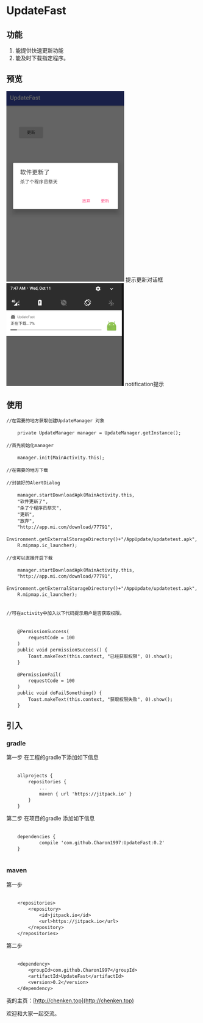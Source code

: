 # UpdateFast
## 功能
1. 能提供快速更新功能
2. 能及时下载指定程序。

## 预览
<img src="./image/dialog.png" height="500" />
提示更新对话框
<img src="./image/notification.png" height="270" />
notification提示


## 使用

```
//在需要的地方获取创建UpdateManager 对象

	private UpdateManager manager = UpdateManager.getInstance();

//首先初始化manager

	manager.init(MainActivity.this);

//在需要的地方下载

//封装好的AlertDialog

	manager.startDownloadApk(MainActivity.this,
	"软件更新了",
	"杀了个程序员祭天",
	"更新",
	"放弃",
	"http://app.mi.com/download/77791", 
	Environment.getExternalStorageDirectory()+"/AppUpdate/updatetest.apk",
	R.mipmap.ic_launcher);

//也可以直接开启下载

	manager.startDownloadApk(MainActivity.this,
	"http://app.mi.com/download/77791", 
	Environment.getExternalStorageDirectory()+"/AppUpdate/updatetest.apk",
	R.mipmap.ic_launcher);


//可在activity中加入以下代码提示用户是否获取权限。


	@PermissionSuccess(
        requestCode = 100
    )
    public void permissionSuccess() {
        Toast.makeText(this.context, "已经获取权限", 0).show();
    }

    @PermissionFail(
        requestCode = 100
    )
    public void doFailSomething() {
        Toast.makeText(this.context, "获取权限失败", 0).show();
    }

```

## 引入
### gradle
第一步 在工程的gradle下添加如下信息

```

	allprojects {
		repositories {
			...
			maven { url 'https://jitpack.io' }
		}
	}

```
	
第二步 在项目的gradle 添加如下信息

```

	dependencies {
	        compile 'com.github.Charon1997:UpdateFast:0.2'
	}


```
	
### maven

第一步

```

	<repositories>
		<repository>
		    <id>jitpack.io</id>
		    <url>https://jitpack.io</url>
		</repository>
	</repositories>

```
第二步

```

	<dependency>
	    <groupId>com.github.Charon1997</groupId>
	    <artifactId>UpdateFast</artifactId>
	    <version>0.2</version>
	</dependency>

```

我的主页：[http://chenken.top](http://chenken.top)

欢迎和大家一起交流。
